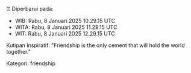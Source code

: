 ⏰ Diperbarui pada:
- WIB: Rabu, 8 Januari 2025 10.29.15 UTC
- WITA: Rabu, 8 Januari 2025 11.29.15 UTC
- WIT: Rabu, 8 Januari 2025 12.29.15 UTC

Kutipan Inspiratif:
"Friendship is the only cement that will hold the world together."


Kategori: friendship


